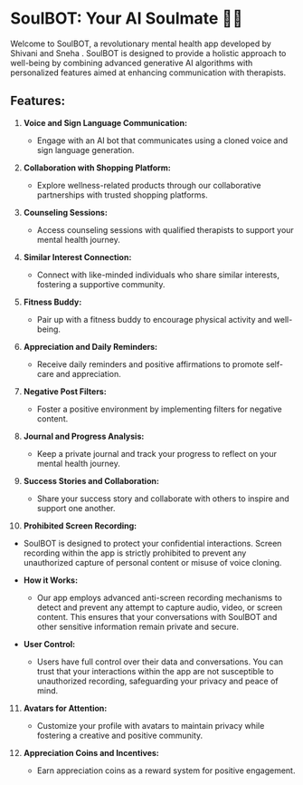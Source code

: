 
# SoulBOT: Your AI Soulmate 🤖🧠

Welcome to SoulBOT, a revolutionary mental health app developed by  Shivani and Sneha . SoulBOT is designed to provide a holistic approach to well-being by combining advanced generative AI algorithms with personalized features aimed at enhancing communication with therapists.

## Features:

1. **Voice and Sign Language Communication:**
   - Engage with an AI bot that communicates using a cloned voice and sign language generation.

2. **Collaboration with Shopping Platform:**
   - Explore wellness-related products through our collaborative partnerships with trusted shopping platforms.

3. **Counseling Sessions:**
   - Access counseling sessions with qualified therapists to support your mental health journey.

4. **Similar Interest Connection:**
   - Connect with like-minded individuals who share similar interests, fostering a supportive community.

5. **Fitness Buddy:**
   - Pair up with a fitness buddy to encourage physical activity and well-being.

6. **Appreciation and Daily Reminders:**
   - Receive daily reminders and positive affirmations to promote self-care and appreciation.

7. **Negative Post Filters:**
   - Foster a positive environment by implementing filters for negative content.

8. **Journal and Progress Analysis:**
   - Keep a private journal and track your progress to reflect on your mental health journey.

9. **Success Stories and Collaboration:**
   - Share your success story and collaborate with others to inspire and support one another.

10. **Prohibited Screen Recording:**
   - SoulBOT is designed to protect your confidential interactions. Screen recording within the app is strictly prohibited to prevent any unauthorized capture of personal content or misuse of voice cloning.

   - **How it Works:**
     - Our app employs advanced anti-screen recording mechanisms to detect and prevent any attempt to capture audio, video, or screen content. This ensures that your conversations with SoulBOT and other sensitive 
       information remain private and secure.

   - **User Control:**
     - Users have full control over their data and conversations. You can trust that your interactions within the app are not susceptible to unauthorized recording, safeguarding your privacy and peace of mind.


11. **Avatars for Attention:**
    - Customize your profile with avatars to maintain privacy while fostering a creative and positive community.

12. **Appreciation Coins and Incentives:**
    - Earn appreciation coins as a reward system for positive engagement.

